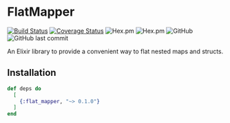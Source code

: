 # FlatMapper

[![Build Status](https://github.com/elephantoss/ex_flat_mapper/actions/workflows/build_test.yaml/badge.svg)](https://github.com/elephantoss/ex_flat_mapper/actions)
[![Coverage Status](https://coveralls.io/repos/github/elephantoss/ex_flat_mapper/badge.svg)](https://coveralls.io/github/elephantoss/ex_flat_mapper)
![Hex.pm](https://img.shields.io/hexpm/v/type_checker)
![Hex.pm](https://img.shields.io/hexpm/dt/type_checker?color=green)
![GitHub](https://img.shields.io/github/license/elephantoss/ex_flat_mapper?color=blue)
![GitHub last commit](https://img.shields.io/github/last-commit/elephantoss/ex_flat_mapper?color=yellowgreen)

An Elixir library to provide a convenient way to flat nested maps and structs.

## Installation

```elixir
def deps do
  [
    {:flat_mapper, "~> 0.1.0"}
  ]
end
```
